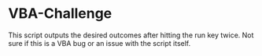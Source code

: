 # VBA-Challenge

This script outputs the desired outcomes after hitting the run key twice. Not sure if this is a VBA bug or an issue with the script itself. 
